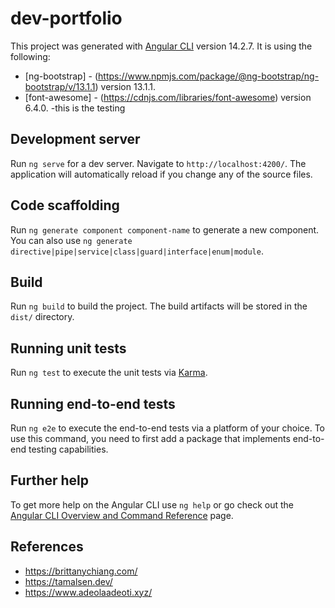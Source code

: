 # dev-portfolio

This project was generated with [Angular CLI](https://github.com/angular/angular-cli) version 14.2.7.
It is using the following:

- [ng-bootstrap] - (https://www.npmjs.com/package/@ng-bootstrap/ng-bootstrap/v/13.1.1) version 13.1.1.
- [font-awesome] - (https://cdnjs.com/libraries/font-awesome) version 6.4.0.
-this is the testing
## Development server

Run `ng serve` for a dev server. Navigate to `http://localhost:4200/`. The application will automatically reload if you change any of the source files.

## Code scaffolding

Run `ng generate component component-name` to generate a new component. You can also use `ng generate directive|pipe|service|class|guard|interface|enum|module`.

## Build

Run `ng build` to build the project. The build artifacts will be stored in the `dist/` directory.

## Running unit tests

Run `ng test` to execute the unit tests via [Karma](https://karma-runner.github.io).

## Running end-to-end tests

Run `ng e2e` to execute the end-to-end tests via a platform of your choice. To use this command, you need to first add a package that implements end-to-end testing capabilities.

## Further help

To get more help on the Angular CLI use `ng help` or go check out the [Angular CLI Overview and Command Reference](https://angular.io/cli) page.

## References

- https://brittanychiang.com/
- https://tamalsen.dev/
- https://www.adeolaadeoti.xyz/
